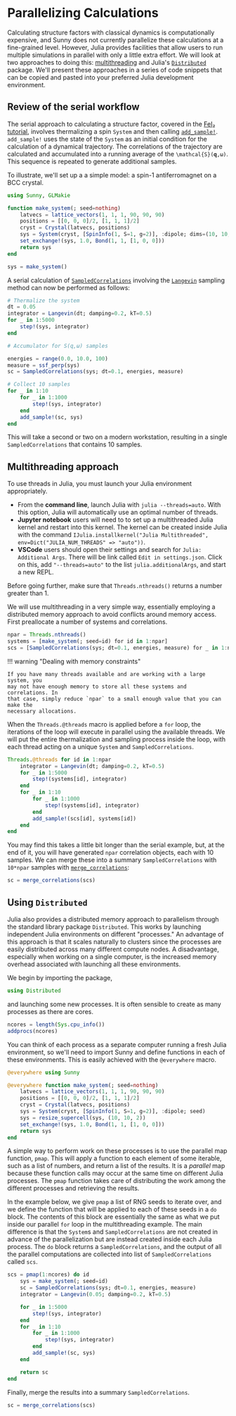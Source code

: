 # Parallelizing Calculations

Calculating structure factors with classical dynamics is computationally
expensive, and Sunny does not currently parallelize these calculations at a
fine-grained level. However, Julia provides facilities that allow users to run
multiple simulations in parallel with only a little extra effort. We will look
at two approaches to doing this:
[multithreading](https://docs.julialang.org/en/v1/manual/multi-threading/) and
Julia's
[`Distributed`](https://docs.julialang.org/en/v1/manual/distributed-computing/)
package. We'll present these approaches in a series of code snippets that can be
copied and pasted into your preferred Julia development environment.

## Review of the serial workflow

The serial approach to calculating a structure factor, covered in the [FeI₂
tutorial](@ref "4. Generalized spin dynamics of FeI₂ at finite *T*"), involves
thermalizing a spin `System` and then calling [`add_sample!`](@ref).
`add_sample!` uses the state of the `System` as an initial condition for the
calculation of a dynamical trajectory. The correlations of the trajectory are
calculated and accumulated into a running average of the ``\mathcal{S}(𝐪,ω)``.
This sequence is repeated to generate additional samples.

To illustrate, we'll set up a a simple model: a spin-1 antiferromagnet on a BCC
crystal. 

```julia
using Sunny, GLMakie

function make_system(; seed=nothing)
    latvecs = lattice_vectors(1, 1, 1, 90, 90, 90)
    positions = [[0, 0, 0]/2, [1, 1, 1]/2]
    cryst = Crystal(latvecs, positions)
    sys = System(cryst, [SpinInfo(1, S=1, g=2)], :dipole; dims=(10, 10, 2), seed)
    set_exchange!(sys, 1.0, Bond(1, 1, [1, 0, 0]))
    return sys
end

sys = make_system()
```

A serial calculation of [`SampledCorrelations`](@ref) involving the
[`Langevin`](@ref) sampling method can now be performed as follows:

```julia
# Thermalize the system
dt = 0.05
integrator = Langevin(dt; damping=0.2, kT=0.5)
for _ in 1:5000
    step!(sys, integrator)
end

# Accumulator for S(q,ω) samples

energies = range(0.0, 10.0, 100)
measure = ssf_perp(sys)
sc = SampledCorrelations(sys; dt=0.1, energies, measure)

# Collect 10 samples
for _ in 1:10
    for _ in 1:1000
        step!(sys, integrator)
    end
    add_sample!(sc, sys)
end
```

This will take a second or two on a modern workstation, resulting in a single
`SampledCorrelations` that contains 10 samples.


## Multithreading approach
To use threads in Julia, you must launch your Julia environment appropriately.

- From the **command line**, launch Julia with `julia --threads=auto`. With this option, Julia will automatically use an optimal number of threads.
- **Jupyter notebook** users will need to to set up a multithreaded Julia kernel and restart into this kernel. The kernel can be created inside Julia with the command `IJulia.installkernel("Julia Multithreaded", env=Dict("JULIA_NUM_THREADS" => "auto"))`.
- **VSCode** users should open their settings and search for `Julia: Additional Args`. There will be link called `Edit in settings.json`. Click on this, add `"--threads=auto"` to the list `julia.additionalArgs`, and start a new REPL.

Before going further, make sure that `Threads.nthreads()` returns a number greater than 1.

We will use multithreading in a very simple way, essentially employing a
distributed memory approach to avoid conflicts around memory access. First
preallocate a number of systems and correlations.

```julia
npar = Threads.nthreads()
systems = [make_system(; seed=id) for id in 1:npar]
scs = [SampledCorrelations(sys; dt=0.1, energies, measure) for _ in 1:npar]
```

!!! warning "Dealing with memory constraints"

    If you have many threads available and are working with a large system, you
    may not have enough memory to store all these systems and correlations. In
    that case, simply reduce `npar` to a small enough value that you can make the
    necessary allocations.

When the `Threads.@threads` macro is applied before a `for` loop, the
iterations of the loop will execute in parallel using the available threads.
We will put the entire thermalization and sampling process inside the loop,
with each thread acting on a unique `System` and `SampledCorrelations`.

```julia
Threads.@threads for id in 1:npar
    integrator = Langevin(dt; damping=0.2, kT=0.5)
    for _ in 1:5000
        step!(systems[id], integrator)
    end
    for _ in 1:10
        for _ in 1:1000
            step!(systems[id], integrator)
        end
        add_sample!(scs[id], systems[id])
    end
end
```

You may find this takes a little bit longer than the serial example, but, at the
end of it, you will have generated `npar` correlation objects, each with 10
samples. We can merge these into a summary `SampledCorrelations` with `10*npar`
samples with [`merge_correlations`](@ref):

```julia
sc = merge_correlations(scs)
```

## Using `Distributed`
Julia also provides a distributed memory approach to parallelism through the
standard library package `Distributed`. This works by launching independent
Julia environments on different "processes." An advantage of this approach is
that it scales naturally to clusters since the processes are easily distributed
across many different compute nodes. A disadvantage, especially when working on
a single computer, is the increased memory overhead associated with launching
all these environments.

We begin by importing the package,

```julia
using Distributed
```

and launching some new processes. It is often sensible to create as many
processes as there are cores.

```julia
ncores = length(Sys.cpu_info())
addprocs(ncores)
```

You can think of each process as a separate computer running a fresh Julia
environment, so we'll need to import Sunny and define functions in each of these
environments. This is easily achieved with the `@everywhere` macro.
```julia
@everywhere using Sunny

@everywhere function make_system(; seed=nothing)
    latvecs = lattice_vectors(1, 1, 1, 90, 90, 90)
    positions = [[0, 0, 0]/2, [1, 1, 1]/2]
    cryst = Crystal(latvecs, positions)
    sys = System(cryst, [SpinInfo(1, S=1, g=2)], :dipole; seed)
    sys = resize_supercell(sys, (10, 10, 2))
    set_exchange!(sys, 1.0, Bond(1, 1, [1, 0, 0]))
    return sys
end
```

A simple way to perform work on these processes is to use the parallel map
function, `pmap`. This will apply a function to each element of some iterable,
such as a list of numbers, and return a list of the results. It is a _parallel_
map because these function calls may occur at the same time on different Julia
processes. The `pmap` function takes care of distributing the work among the
different processes and retrieving the results.

In the example below, we give `pmap` a list of RNG seeds to iterate over, and
we define the function that will be applied to each of these seeds in a `do`
block. The contents of this block are essentially the same as what we put
inside our parallel `for` loop in the multithreading example. The main
difference is that the `System`s and `SampledCorrelations` are not created in
advance of the parallelization but are instead created inside each Julia
process. The `do` block returns a `SampledCorrelations`, and the output of all
the parallel computations are collected into list of `SampledCorrelations`
called `scs`.

```julia
scs = pmap(1:ncores) do id
    sys = make_system(; seed=id)
    sc = SampledCorrelations(sys; dt=0.1, energies, measure)
    integrator = Langevin(0.05; damping=0.2, kT=0.5)

    for _ in 1:5000
        step!(sys, integrator)
    end
    for _ in 1:10
        for _ in 1:1000 
            step!(sys, integrator)
        end
        add_sample!(sc, sys)
    end

    return sc
end
```

Finally, merge the results into a summary `SampledCorrelations`.

```julia
sc = merge_correlations(scs)
```
